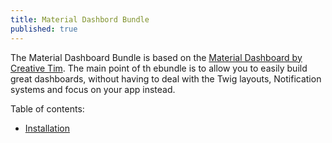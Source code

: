 ```yaml
---
title: Material Dashbord Bundle
published: true
---
```


The Material Dashboard Bundle is based on the [Material Dashboard by Creative Tim](https://demos.creative-tim.com/material-dashboard/examples/dashboard.html). The main point of th ebundle is to allow you to easily build great dashboards, without having to deal with the Twig layouts, Notification systems and focus on your app instead.

Table of contents:
* [Installation](/material-dashboard-symfony/Installation.html)
